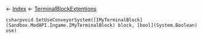 ← [Index](Api-Index) ← [TerminalBlockExtentions](Sandbox.ModAPI.Ingame.TerminalBlockExtentions)

```csharpvoid SetUseConveyorSystem([IMyTerminalBlock](Sandbox.ModAPI.Ingame.IMyTerminalBlock) block, [bool](System.Boolean) use)```